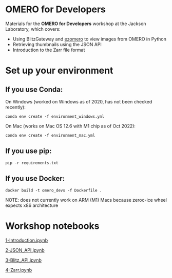 # OMERO for Developers
Materials for the **OMERO for Developers** workshop at the Jackson Laboratory, which covers:
- Using BlitzGateway and [ezomero](https://github.com/TheJacksonLaboratory/ezomero) to view images from OMERO in Python
- Retrieving thumbnails using the JSON API
- Introduction to the Zarr file format

# Set up your environment

## If you use Conda:
On Windows (worked on Windows as of 2020, has not been checked recently): 
```
conda env create -f environment_windows.yml
```

On Mac (works on Mac OS 12.6 with M1 chip as of Oct 2022): 
```
conda env create -f environment_mac.yml
```

## If you use pip:
 ```
 pip -r requirements.txt
 ```

## If you use Docker:
```
docker build -t omero_devs -f Dockerfile .
```
NOTE: does not currently work on ARM (M1) Macs because zeroc-ice wheel expects x86 architecture

# Workshop notebooks

[1-Introduction.ipynb](1-Introduction.ipynb)

[2-JSON_API.ipynb](2-JSON_API.ipynb)

[3-Blitz_API.ipynb](3-Blitz_API.ipynb)

[4-Zarr.ipynb](4-Zarr.ipynb)